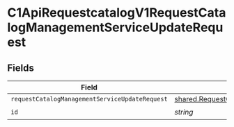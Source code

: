 # C1ApiRequestcatalogV1RequestCatalogManagementServiceUpdateRequest


## Fields

| Field                                                                                                                             | Type                                                                                                                              | Required                                                                                                                          | Description                                                                                                                       |
| --------------------------------------------------------------------------------------------------------------------------------- | --------------------------------------------------------------------------------------------------------------------------------- | --------------------------------------------------------------------------------------------------------------------------------- | --------------------------------------------------------------------------------------------------------------------------------- |
| `requestCatalogManagementServiceUpdateRequest`                                                                                    | [shared.RequestCatalogManagementServiceUpdateRequest](../../../sdk/models/shared/requestcatalogmanagementserviceupdaterequest.md) | :heavy_minus_sign:                                                                                                                | N/A                                                                                                                               |
| `id`                                                                                                                              | *string*                                                                                                                          | :heavy_check_mark:                                                                                                                | N/A                                                                                                                               |